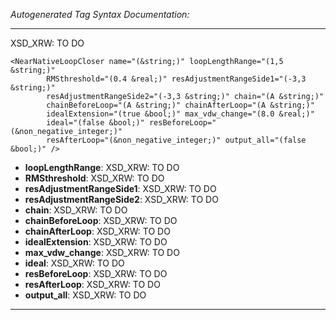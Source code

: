 _Autogenerated Tag Syntax Documentation:_

---
XSD_XRW: TO DO

```
<NearNativeLoopCloser name="(&string;)" loopLengthRange="(1,5 &string;)"
        RMSthreshold="(0.4 &real;)" resAdjustmentRangeSide1="(-3,3 &string;)"
        resAdjustmentRangeSide2="(-3,3 &string;)" chain="(A &string;)"
        chainBeforeLoop="(A &string;)" chainAfterLoop="(A &string;)"
        idealExtension="(true &bool;)" max_vdw_change="(8.0 &real;)"
        ideal="(false &bool;)" resBeforeLoop="(&non_negative_integer;)"
        resAfterLoop="(&non_negative_integer;)" output_all="(false &bool;)" />
```

-   **loopLengthRange**: XSD_XRW: TO DO
-   **RMSthreshold**: XSD_XRW: TO DO
-   **resAdjustmentRangeSide1**: XSD_XRW: TO DO
-   **resAdjustmentRangeSide2**: XSD_XRW: TO DO
-   **chain**: XSD_XRW: TO DO
-   **chainBeforeLoop**: XSD_XRW: TO DO
-   **chainAfterLoop**: XSD_XRW: TO DO
-   **idealExtension**: XSD_XRW: TO DO
-   **max_vdw_change**: XSD_XRW: TO DO
-   **ideal**: XSD_XRW: TO DO
-   **resBeforeLoop**: XSD_XRW: TO DO
-   **resAfterLoop**: XSD_XRW: TO DO
-   **output_all**: XSD_XRW: TO DO

---

